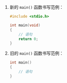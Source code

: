 1. 新的 `main()` 函数书写范例：

   ```c
   #include <stdio.h>
   
   int main(void)
   {
       // 语句
       return 0;
   }
   ```

2. 旧的 `main()` 函数书写范例：

   ```c
   int main()
   {
       // 语句
   }
   ```

   
